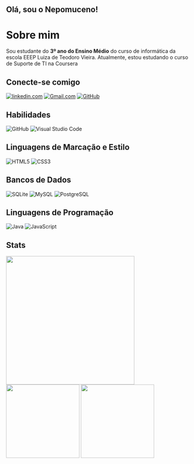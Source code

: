 ## Olá, sou o Nepomuceno!



# Sobre mim
Sou estudante do **3º ano do Ensino Médio** do curso de informática da escola EEEP Luiza de Teodoro Vieira. Atualmente, estou estudando o curso de Suporte de TI na Coursera


## Conecte-se comigo
[![linkedin.com](https://img.shields.io/badge/LinkedIn-0077B5?style=for-the-badge&logo=linkedin&logoColor=white)](https://www.linkedin.com/in/pedro-nepomuceno-507342360/)
[![Gmail.com](https://img.shields.io/badge/Gmail-3f3f3f?style=for-the-badge&logo=gmail&logoColor=red)](mailto:nepomuceno.pedro64@gmail.com)
[![GitHub](https://img.shields.io/badge/GitHub-3f3f3f?style=for-the-badge&logo=github)](https://github.com/Nepomucenop)


## Habilidades
![GitHub](https://img.shields.io/badge/GitHub-3f3f3f?style=for-the-badge&logo=github)
![Visual Studio Code](https://img.shields.io/badge/Visual_Studio_Code-3f3f3f?style=for-the-badge&logo=visualstudiocode&logoColor=007ACC)


## Linguagens de Marcação e Estilo
![HTML5](https://img.shields.io/badge/HTML5-3f3f3f?style=for-the-badge&logo=html5)
![CSS3](https://img.shields.io/badge/CSS3-3f3f3f?style=for-the-badge&logo=css3&logoColor=1572B6)


## Bancos de Dados
![SQLite](https://img.shields.io/badge/SQLite-3f3f3f?style=for-the-badge&logo=sqlite)
![MySQL](https://img.shields.io/badge/MySQL-3f3f3f?style=for-the-badge&logo=mysql)
![PostgreSQL](https://img.shields.io/badge/PostgreSQL-3f3f3f?style=for-the-badge&logo=postgresql)


## Linguagens de Programação
![Java](https://img.shields.io/badge/Java-3f3f3f?style=for-the-badge&logo=java)
![JavaScript](https://img.shields.io/badge/JavaScript-3f3f3f?style=for-the-badge&logo=javascript)







## Stats
<div align="left"> 
    <img height="350" align="center" src="https://github-readme-stats.vercel.app/api?username=Nepomucenop&show_icons=true&theme=dark&hide_border=true" />
</div>
<div align="left"> 
  <img height="200" align="center" src="https://github-readme-stats.vercel.app/api/top-langs/?username=Nepomucenop&show_icons=true&layout=donut&theme=dark&hide_border=true" /> 
  <img height="200" align="center" src="https://github-readme-streak-stats.herokuapp.com/?user=Nepomucenop&theme=dark&hide_border=true" />
</div>
